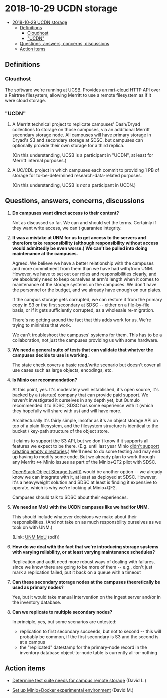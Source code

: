 # 2018-10-29 UCDN storage

- [2018-10-29 UCDN storage](#2018-10-29-ucdn-storage)
   - [Definitions](#definitions)
      - [Cloudhost](#cloudhost)
      - ["UCDN"](#ucdn)
   - [Questions, answers, concerns, discussions](#questions-answers-concerns-discussions)
   - [Action items](#action-items)

## Definitions

### Cloudhost 

The software we're running at UCSB. Provides an
[mrt-cloud](https://github.com/CDLUC3/mrt-doc/wiki/Cloud-API) HTTP API over
a Pairtree filesystem, allowing Merritt to use a remote filesystem as if it
were cloud storage.

### "UCDN"

1. A Merritt technical project to replicate campuses' Dash/Dryad
   collections to storage on those campuses, via an additional Merritt
   secondary storage node. All campuses will have primary storage in
   Dryad's S3 and secondary storage at SDSC, but campuses can optionally
   provide their own storage for a third replica. 

   (On this understanding, UCSB is a participant in "UCDN", at least for
   Merritt internal purposes.)

2. A UC/CDL project in which campuses each commit to providing 1 PB of
   storage for to-be-determined research-data-related purposes.

   (On this understanding, UCSB is _not_ a participant in UCDN.)

## Questions, answers, concerns, discussions

1. **Do campuses want direct access to their content?**

   Not as discussed so far. We can and should set the terms. Certainly
   if they want write access, we can't guarantee integrity.

2. **It was a mistake at UNM for us to get access to the servers and
   therefore take responsibility (although responsibility without access
   would admittedly be even worse.) We can't be pulled into doing
   maintenance at the campuses.**

   Agreed. We believe we have a better relationship with the campuses and more
   commitment from them than we have had with/from UNM. However, we have to
   set out our roles and responsibilities clearly, and we absolutely need to
   keep ourselves at arm's length when it comes to maintenance of the storage
   systems on the campuses. We don't have the personnel or the budget, and
   we already have enough on our plates.

   If the campus storage gets corrupted, we can restore it from the primary
   copy in S3 or the first secondary at SDSC -- either on a file-by-file basis,
   or if it gets sufficiently corrupted, as a wholesale re-migration.

   There's no getting around the fact that this adds work for us. We're
   trying to minimize that work.

   We can't troubleshoot the campuses' systems for them. This has to be a
   collaboration, not just the campuses providing us with some hardware.

3. **We need a general suite of tests that can validate that whatver the 
   campuses decide to use is working.**

   The state check covers a basic read/write scenario but doesn't cover all
   use cases such as large objects, encodings, etc.


4. **Is [Minio](https://minio.io/) our recommendation?**

   At this point, yes. It's moderately well established, it's open source,
   it's backed by a (startup) company that can provide paid support. We
   haven't investigated it ourselves in any depth yet, but Qumulo
   recommended it to SDSC, SDSC has some experience with it (which they
   hopefully will share with us) and will have more.

   Architecturally it's fairly simple, insofar as it's an object storage
   API on top of a plain filesystem, and the filesystem structure is identical
   to the bucket / key-path structure of the object store.

   It claims to support the S3 API, but we don't know if it supports all
   features we expect to be there. (E.g. until last year Minio [didn't
   support creating empty
   directories](https://github.com/minio/minio/pull/5049).) We'll need to
   do some testing and may end up having to modify some code. But we
   already plan to work through any Merritt ⇔ Minio issues as part of the
   Minio+QF2 pilot with SDSC.

   [OpenStack Object Storage (swift)](https://docs.openstack.org/security-guide/object-storage.html)
   would be another option -- we already know we can integrate with it, at
   least as deployed at SDSC. However, it's a heavyweight solution and SDSC
   at least is finding it expensive to operate, which is why we're looking
   at Minio+QF2. 

   Campuses should talk to SDSC about their experiences.

5. **We need an MoU with the UCDN campuses like we had for UNM.**

   This should include whatever decisions we make about their responsibilities.
   (And not take on as much responsbility ourselves as we took on with UNM.)

   (Link: [UNM MoU](https://drive.google.com/file/d/1RDiM30Mzu4Q8QeHIS2WBxLCcZTGZoE1A/view) (pdf))

6. **How do we deal with the fact that we're introducing storage systems with
   varying reliability, or at least varying maintenance schedules?**

   Replication and audit need more robust ways of dealing with failures, since
   we know there are going to be more of them -- e.g., don't just mark a
   replication failed, put it back on a queue with a timeout

7. **Can these secondary storage nodes at the campuses theoretically be used as
   primary nodes?**

   Yes, but it would take manual intervention on the ingest server and/or in the
   inventory database.

8. **Can we replicate to multiple secondary nodes?**

   In principle, yes, but some scenarios are untested:

   - replication to first secondary succeeds, but not to second -- this
     will probably be common, if the first secondary is S3 and the second
     is at a campus
   - the "replicated" datestamp for the primary-node record in the inventory
     database object-to-node table is currently all-or-nothing

## Action items

- [Determine test suite needs for campus remote storage](https://www.pivotaltracker.com/story/show/161599940) (David L.)

- [Set up Minio+Docker experimental environment](https://www.pivotaltracker.com/story/show/161570217) (David M.)
